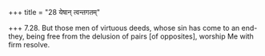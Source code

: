 +++
title = "28 येषान् त्वन्तगतम्"

+++
7.28. But those men of virtuous deeds, whose sin has come to an
end-they, being free from the delusion of pairs \[of opposites\],
worship Me with firm resolve.
